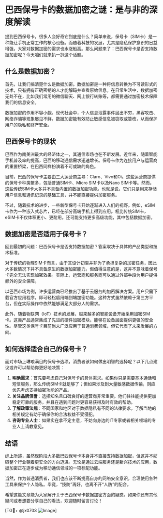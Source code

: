 # 巴西保号卡的数据加密之谜：是与非的深度解读

提到巴西保号卡，很多人会好奇它到底是什么？简单来说，保号卡（SIM卡）是一种能让手机正常工作的核心设备。而随着科技的发展，尤其是隐私保护意识的日益增强，大家对数据加密的需求也水涨船高。那么问题来了：巴西保号卡是否支持数据加密呢？今天咱们就来扒一扒这个话题。

## 什么是数据加密？

首先，让我们搞清楚什么是数据加密。数据加密是一种将信息转换为不可读形式的技术，只有拥有正确密钥的人才能解码并查看原始信息。在日常生活中，数据加密无处不在，比如我们常用的微信聊天、网上银行转账等，都需要通过加密技术保障我们的信息安全。

数据加密的作用不容小觑。现代社会中，个人信息泄露事件层出不穷，黑客攻击、网络诈骗等现象屡见不鲜。数据加密能有效防止敏感信息被窃取或篡改，从而保护用户的隐私和财产安全。

## 巴西保号卡的现状

巴西作为南美洲最大的经济体之一，其通信市场也在不断发展。近年来，随着智能手机普及率的提高，巴西的移动通信需求迅速增长。保号卡作为连接用户与运营商的重要桥梁，在巴西同样扮演着不可或缺的角色。

目前，巴西的保号卡主要由三大运营商主导：Claro、Vivo和Oi。这些运营商提供的保号卡种类繁多，包括普通SIM卡、Micro SIM卡以及Nano SIM卡等。然而，这些传统SIM卡大多并不具备内置的数据加密功能。也就是说，它们只是用来存储用户信息和通讯记录的基础工具，并不能直接提供加密服务。

不过，随着技术的进步，一些新型保号卡开始逐渐进入人们的视野。例如，eSIM卡作为一种嵌入式芯片，已经在部分高端手机上得到应用。相比传统SIM卡，eSIM卡不仅体积更小、更耐用，还可能支持更多高级功能，其中包括数据加密。

## 数据加密是否适用于保号卡？

回到最初的问题：巴西保号卡是否支持数据加密？答案取决于具体的产品类型和技术标准。

对于传统的物理SIM卡而言，由于其设计初衷并非为了承担复杂的加密任务，因此大多数情况下并不具备原生的数据加密能力。但值得注意的是，这并不意味着保号卡完全无法实现加密效果。实际上，运营商和服务商可以通过外部手段为用户提供额外的安全保障。

以巴西市场为例，许多运营商已经推出了基于云服务的加密解决方案。用户只需下载官方应用程序，即可轻松启用端到端加密功能。这种方式虽然依赖于第三方平台，但在实际操作中依然能够满足大部分人的需求。

此外，随着物联网（IoT）技术的发展，越来越多的智能设备开始采用加密SIM卡。这类产品通常集成了先进的硬件加密模块，能够在设备层面提供更强的安全性。尽管这类保号卡目前尚未广泛应用于普通消费领域，但它代表了未来发展的方向。

## 如何选择适合自己的保号卡？

面对市场上琳琅满目的保号卡选项，消费者该如何做出明智的选择呢？以下几点建议或许可以帮助你更好地决策：

1. **明确需求**：首先要考虑自己对保号卡的具体需求。如果你只是需要基本通话和短信服务，那么传统SIM卡就足够了；但如果涉及到大量敏感数据传输，则应优先考虑支持加密功能的产品。
2. **关注品牌信誉**：选择知名且口碑良好的运营商非常重要。他们往往能提供更加稳定可靠的服务，并且在遇到问题时更容易获得及时有效的帮助。
3. **了解政策法规**：不同国家和地区对于数据隐私有不同的法律要求。了解当地的相关规定有助于确保你的合法权益不受侵犯。
4. **咨询专业人士**：如果实在拿不定主意，不妨向身边的IT专家或者相关领域的专业人士请教意见。

## 结语

综上所述，虽然现阶段大多数巴西保号卡本身并不直接支持数据加密，但这并不妨碍整个行业朝着更安全的方向迈进。无论是通过云端服务还是新兴技术的应用，数据加密正在逐步成为移动通信领域的一项标配功能。

当然，作为普通消费者，我们也应该不断提高自身的网络安全意识，合理使用各种工具来保护个人隐私。毕竟，“技防”再好，也离不开“人防”的配合。

希望这篇文章能为大家解开关于巴西保号卡数据加密方面的疑惑。如果你还有其他疑问或者想要分享自己的看法，欢迎随时留言讨论！

[TG💪+ @jx0703 ![Image](https://github.com/user-attachments/assets/dbca1d08-cadb-493c-b0ec-ad6f7a83f270)]